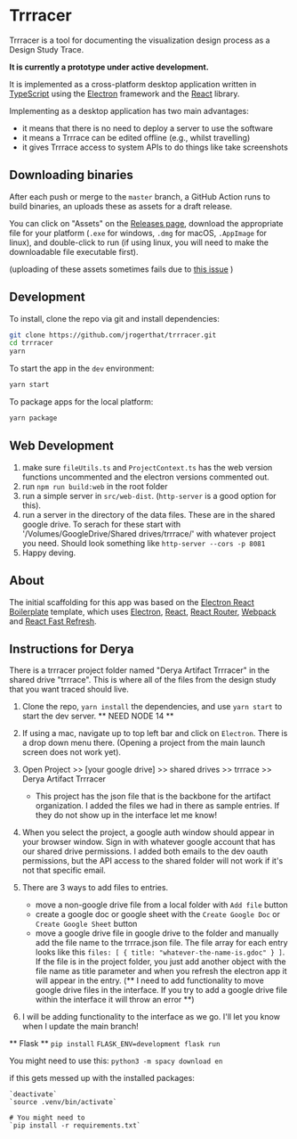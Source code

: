 # Trrracer

Trrracer is a tool for documenting the visualization design process as a Design Study Trace.

**It is currently a prototype under active development.**

It is implemented as a cross-platform desktop application written in [TypeScript](https://www.typescriptlang.org/) using the [Electron](https://www.electronjs.org/) framework and the [React](https://reactjs.org/) library.

Implementing as a desktop application has two main advantages:

- it means that there is no need to deploy a server to use the software
- it means a Trrrace can be edited offline (e.g., whilst travelling)
- it gives Trrrace access to system APIs to do things like take screenshots

## Downloading binaries

After each push or merge to the `master` branch, a GitHub Action runs to build binaries, an uploads these as assets for a draft release.

You can click on "Assets" on the [Releases page](https://github.com/jamesscottbrown/trrracer/releases), download the appropriate file for your platform (`.exe` for windows, `.dmg` for macOS, `.AppImage` for linux), and double-click to run (if using linux, you will need to make the downloadable file executable first).

(uploading of these assets sometimes fails due to [this issue](https://github.com/electron-userland/electron-builder/issues/4940) )

## Development

To install, clone the repo via git and install dependencies:

```bash
git clone https://github.com/jrogerthat/trrracer.git
cd trrracer
yarn
```

To start the app in the `dev` environment:

```bash
yarn start
```

To package apps for the local platform:

```bash
yarn package
```

## Web Development
1. make sure `fileUtils.ts` and `ProjectContext.ts` has the web version functions uncommented and the electron versions commented out.
2. run `npm run build:web` in the root folder
3. run a simple server in `src/web-dist`. (`http-server` is a good option for this).
4. run a server in the directory of the data files. These are in the shared google drive. To serach for these start with '/Volumes/GoogleDrive/Shared drives/trrrace/' with whatever project you need. Should look something like `http-server --cors -p 8081`
5. Happy deving.


## About

The initial scaffolding for this app was based on the [Electron React Boilerplate](https://github.com/electron-react-boilerplate/electron-react-boilerplate) template, which uses <a href="https://electron.atom.io/">Electron</a>, <a href="https://facebook.github.io/react/">React</a>, <a href="https://github.com/reactjs/react-router">React Router</a>, <a href="https://webpack.js.org/">Webpack</a> and <a href="https://www.npmjs.com/package/react-refresh">React Fast Refresh</a>.

## Instructions for Derya

There is a trrracer project folder named "Derya Artifact Trrracer" in the shared drive "trrrace". This is where all of the files from the design study that you want traced should live.

1. Clone the repo, `yarn install` the dependencies, and use `yarn start` to start the dev server. ** NEED NODE 14 **

2. If using a mac, navigate up to top left bar and click on `Electron`. There is a drop down menu there. (Opening a project from the main launch screen does not work yet).

3. Open Project >> [your google drive] >> shared drives >> trrrace >> Derya Artifact Trrracer

   - This project has the json file that is the backbone for the artifact organization. I added the files we had in there as sample entries. If they do not show up in the interface let me know!

4. When you select the project, a google auth window should appear in your browser window. Sign in with whatever google account that has our shared drive permissions. I added both emails to the dev oauth permissions, but the API access to the shared folder will not work if it's not that specific email.

5. There are 3 ways to add files to entries.

   - move a non-google drive file from a local folder with `Add file` button
   - create a google doc or google sheet with the `Create Google Doc` or `Create Google Sheet` button
   - move a google drive file in google drive to the folder and manually add the file name to the trrrace.json file. The file array for each entry looks like this `files: [ { title: "whatever-the-name-is.gdoc" } ]`. If the file is in the project folder, you just add another object with the file name as title parameter and when you refresh the electron app it will appear in the entry.
     (** I need to add functionality to move google drive files in the interface. If you try to add a google drive file within the interface it will throw an error **)

6. I will be adding functionality to the interface as we go. I'll let you know when I update the main branch!

** Flask **
`pip install`
`FLASK_ENV=development flask run`

You might need to use this:
`python3 -m spacy download en` 

if this gets messed up with the installed packages:
```
`deactivate`
`source .venv/bin/activate`

# You might need to 
`pip install -r requirements.txt`

```